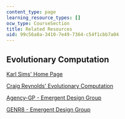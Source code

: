 ```yaml
---
content_type: page
learning_resource_types: []
ocw_type: CourseSection
title: Related Resources
uid: 99c56a8a-3410-7e49-7364-c54f1cbb7a04
---
```


Evolutionary Computation
------------------------

[Karl Sims' Home Page](http://www.genarts.com/karl/)

[Craig Reynolds' Evolutionary Computation](http://www.red3d.com/cwr/evolve.html)

[Agency-GP - Emergent Design Group](http://www.ai.mit.edu/projects/emergentDesign/agency-gp/)

[GENR8 - Emergent Design Group](http://www.csail.mit.edu/index.php)